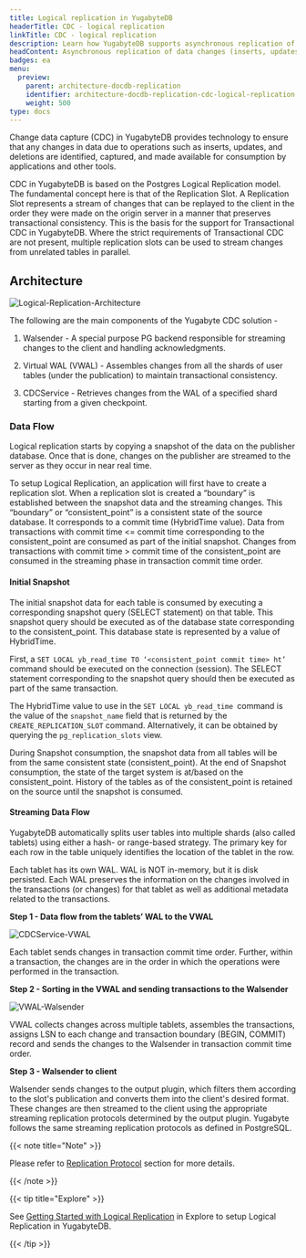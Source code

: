 ```yaml
---
title: Logical replication in YugabyteDB
headerTitle: CDC - logical replication
linkTitle: CDC - logical replication
description: Learn how YugabyteDB supports asynchronous replication of data changes (inserts, updates, and deletes) to external databases or applications.
headContent: Asynchronous replication of data changes (inserts, updates, and deletes) to external databases or applications
badges: ea
menu:
  preview:
    parent: architecture-docdb-replication
    identifier: architecture-docdb-replication-cdc-logical-replication
    weight: 500
type: docs
---
```


Change data capture (CDC) in YugabyteDB provides technology to ensure that any changes in data due to operations such as inserts, updates, and deletions are identified, captured, and made available for consumption by applications and other tools.

CDC in YugabyteDB is based on the Postgres Logical Replication model. The fundamental concept here is that of the Replication Slot. A Replication Slot represents a stream of changes that can be replayed to the client in the order they were made on the origin server in a manner that preserves transactional consistency. This is the basis for the support for Transactional CDC in YugabyteDB. Where the strict requirements of Transactional CDC are not present, multiple replication slots can be used to stream changes from unrelated tables in parallel.

## Architecture

![Logical-Replication-Architecture](/images/architecture/logical_replication_architecture.png)

The following are the main components of the Yugabyte CDC solution -

1. Walsender - A special purpose PG backend responsible for streaming changes to the client and handling acknowledgments.

2. Virtual WAL (VWAL) - Assembles changes from all the shards of user tables (under the publication) to maintain transactional consistency.

3. CDCService - Retrieves changes from the WAL of a specified shard starting from a given checkpoint.

### Data Flow

Logical replication starts by copying a snapshot of the data on the publisher database. Once that is done, changes on the publisher are streamed to the server as they occur in near real time.

To setup Logical Replication, an application will first have to create a replication slot. When a replication slot is created a “boundary” is established between the snapshot data and the streaming changes. This “boundary” or “consistent_point” is a consistent state of the source database. It corresponds to a commit time (HybridTime value).  Data from transactions with commit time <= commit time corresponding to the consistent_point are consumed as part of the initial snapshot. Changes from transactions with commit time > commit time of the consistent_point are consumed in the streaming phase in transaction commit time order.

#### Initial Snapshot

The initial snapshot data for each table is consumed by executing a corresponding snapshot query (SELECT statement) on that table. This snapshot query should be executed as of the database state corresponding to the consistent_point. This database state is represented by a value of HybridTime. 

First, a `SET LOCAL yb_read_time TO ‘<consistent_point commit time> ht’` command should be executed on the connection (session). The SELECT statement corresponding to the snapshot query should then be executed as part of the same transaction.

The HybridTime value to use in the `SET LOCAL yb_read_time `command is the value of the `snapshot_name` field that is returned by the `CREATE_REPLICATION_SLOT` command. Alternatively, it can be obtained by querying the `pg_replication_slots` view.

During Snapshot consumption, the snapshot data from all tables will be from the same consistent state (consistent_point). At the end of Snapshot consumption, the state of the target system is at/based on the consistent_point. History of the tables as of the consistent_point is retained on the source until the snapshot is consumed.

#### Streaming Data Flow

YugabyteDB automatically splits user tables into multiple shards (also called tablets) using either a hash- or range-based strategy. The primary key for each row in the table uniquely identifies the location of the tablet in the row.

Each tablet has its own WAL. WAL is NOT in-memory, but it is disk persisted. Each WAL preserves the information on the changes involved in the transactions (or changes) for that tablet as well as additional metadata related to the transactions.

**Step 1 - Data flow from the tablets’ WAL to the VWAL**

![CDCService-VWAL](/images/architecture/cdc_service_vwal_interaction.png)

Each tablet sends changes in transaction commit time order. Further, within a transaction, the changes are in the order in which the operations were performed in the transaction.

**Step 2 - Sorting in the VWAL and sending transactions to the Walsender**

![VWAL-Walsender](/images/architecture/vwal_walsender_interaction.png)

VWAL collects changes across multiple tablets, assembles the transactions, assigns LSN to each change and transaction boundary (BEGIN, COMMIT) record and sends the changes to the Walsender in transaction commit time order.

**Step 3 - Walsender to client**

Walsender sends changes to the output plugin, which filters them according to the slot's publication and converts them into the client's desired format. These changes are then streamed to the client using the appropriate streaming replication protocols determined by the output plugin. Yugabyte follows the same streaming replication protocols as defined in PostgreSQL.

{{< note title="Note" >}}
<!--TODO (Siddharth): Fix the Link to the protocol section. -->
Please refer to [Replication Protocol](../../../explore/logical-replication/#Streaming-Protocol) section for more details.

{{< /note >}}

{{< tip title="Explore" >}}
<!--TODO (Siddharth): Fix the Link to the getting started section. -->
See [Getting Started with Logical Replication](../../../explore/logical-replication/getting-started) in Explore to setup Logical Replication in YugabyteDB.

{{< /tip >}}
